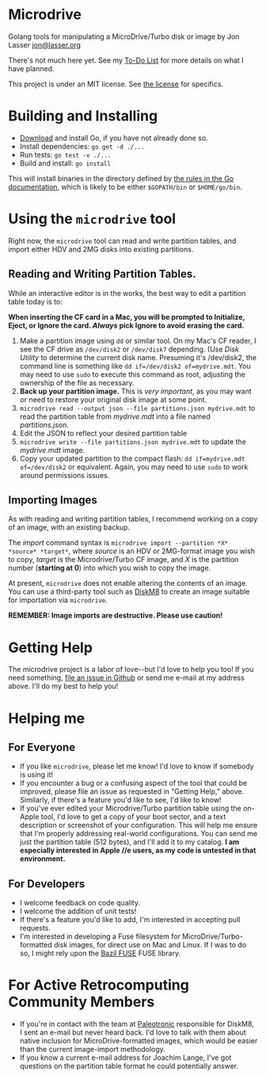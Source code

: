 # Microdrive
Golang tools for manipulating a MicroDrive/Turbo disk or image
by Jon Lasser <jon@lasser.org>

There's not much here yet. See my [To-Do List](./TODO.md) for more
details on what I have planned.

This project is under an MIT license. See [the license](./LICENSE.txt)
for specifics.

# Building and Installing

* [Download](https://golang.org/dl/) and install Go, if you have not
  already done so.
* Install dependencies: `go get -d ./...`
* Run tests: `go test -v ./...`
* Build and install: `go install`

This will install binaries in the directory defined by
[the rules in the Go documentation](https://golang.org/cmd/go/#hdr-Compile_and_install_packages_and_dependencies),
which is likely to be either `$GOPATH/bin` or `$HOME/go/bin`.

# Using the `microdrive` tool

Right now, the `microdrive` tool can read and write partition tables,
and import either HDV and 2MG disks into existing partitions.

## Reading and Writing Partition Tables.
While an interactive editor is in the works, the best way to edit a
partition table today is to:

**When inserting the CF card in a Mac, you will be prompted to
Initialize, Eject, or Ignore the card. *Always* pick Ignore to avoid
erasing the card.**

1. Make a partition image using `dd` or similar tool. On my Mac's CF
   reader, I see the CF drive as `/dev/disk2` or `/dev/disk7` depending.
   (Use *Disk Utility* to determine the current disk name. Presuming
   it's /dev/disk2, the command line is something like
   `dd if=/dev/disk2 of=mydrive.mdt`.  You may need to use `sudo` to
   execute this command as root, adjusting the ownership of the file as
   necessary.
1. **Back up your partition image.** This is *very important*, as you
   may want or need to restore your original disk image at some point.
1. `microdrive read --output json --file partitions.json mydrive.mdt` to
   read the partition table from *mydrive.mdt* into a file named
   *partitions.json*.
1. Edit the JSON to reflect your desired partition table
1. `microdrive write --file partitions.json mydrive.mdt` to update the
   *mydrive.mdt* image.
1. Copy your updated partition to the compact flash:
  `dd if=mydrive.mdt of=/dev/disk2` or equivalent. Again, you may need
  to use `sudo` to work around permissions issues.

## Importing Images

As with reading and writing partition tables, I recommend working on a
copy of an image, with an existing backup.

The *import* command syntax is `microdrive import --partition *X*
*source* *target*`, where *source* is an HDV or 2MG-format image you
wish to copy, *target* is the Microdrive/Turbo CF image, and *X* is the
partition number (**starting at 0**) into which you wish to copy the
image.

At present, `microdrive` does not enable altering the contents of an
image. You can use a third-party tool such as
[DiskM8](https://paleotronic.com/diskm8/) to create an image suitable
for importation via `microdrive`.

**REMEMBER: Image imports are destructive. Please use caution!**

# Getting Help

The microdrive project is a labor of love--but I'd love to help you too!
If you need something,
[file an issue in Github](https://github.com/disappearinjon/microdrive/issues)
or send me e-mail at my address above. I'll do my best to help you!

# Helping me

## For Everyone
* If you like `microdrive`, please let me know! I'd love to know if
  somebody is using it!
* If you encounter a bug or a confusing aspect of the tool that could be
  improved, please file an issue as requested in "Getting Help," above.
  Similarly, if there's a feature you'd like to see, I'd like to know!
* If you've ever edited your Microdrive/Turbo partition table using the
  on-Apple tool, I'd love to get a copy of your boot sector, and a text
  description or screenshot of your configuration. This will help me
  ensure that I'm properly addressing real-world configurations. You can
  send me just the partition table (512 bytes), and I'll add it to my
  catalog. **I am especially interested in Apple //e users, as my code
  is untested in that environment.**

## For Developers
* I welcome feedback on code quality.
* I welcome the addition of unit tests!
* If there's a feature you'd like to add, I'm interested in accepting
  pull requests.
* I'm interested in developing a Fuse filesystem for
  MicroDrive/Turbo-formatted disk images, for direct use on Mac and
  Linux. If I was to do so, I might rely upon the
  [Bazil FUSE](https://github.com/bazil/fuse) FUSE library.

# For Active Retrocomputing Community Members
* If you're in contact with the team at
  [Paleotronic](https://paleotronic.com/) responsible for DiskM8, I sent
  an e-mail but never heard back. I'd love to talk with them about
  native inclusion for MicroDrive-formatted images, which would be
  easier than the current image-import methodology.
* If you know a current e-mail address for Joachim Lange, I've got
  questions on the partition table format he could potentially answer.
